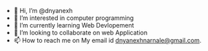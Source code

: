 - 👋 Hi, I’m @dnyanexh
- 👀 I’m interested in computer programming
- 🌱 I’m currently learning Web Devlopement
- 💞️ I’m looking to collaborate on web Application
- 📫 How to reach me on My email id dnyanexhnarnale@gmail.com.

<!---
dnyanexh/dnyanexh is a ✨ special ✨ repository because its `README.md` (this file) appears on your GitHub profile.
You can click the Preview link to take a look at your changes.
--->

